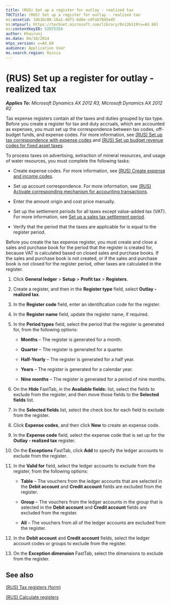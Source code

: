 ```yaml
---
title: (RUS) Set up a register for outlay - realized tax
TOCTitle: (RUS) Set up a register for outlay - realized tax
ms:assetid: 1db16c80-18a1-4d71-bd6e-c0fab7845ed5
ms:mtpsurl: https://technet.microsoft.com/library/Dn126119(v=AX.60)
ms:contentKeyID: 52075354
author: Khairunj
ms.date: 04/18/2014
mtps_version: v=AX.60
audience: Application User
ms.search.region: Russia
---
```


# (RUS) Set up a register for outlay - realized tax 


_**Applies To:** Microsoft Dynamics AX 2012 R3, Microsoft Dynamics AX 2012 R2_

Tax expense registers contain all the taxes and duties grouped by tax type. Before you create a register for tax and duty accruals, which are accounted as expenses, you must set up the correspondence between tax codes, off-budget funds, and expense codes. For more information, see [(RUS) Set up tax correspondence with expense codes](rus-set-up-tax-correspondence-with-expense-codes.md) and [(RUS) Set up budget revenue codes for fixed asset taxes](rus-set-up-budget-revenue-codes-for-fixed-asset-taxes.md).

To process taxes on advertising, extraction of mineral resources, and usage of water resources, you must complete the following tasks:

  - Create expense codes. For more information, see [(RUS) Create expense and income codes](rus-create-expense-and-income-codes.md).

  - Set up account correspondence. For more information, see [(RUS) Activate corresponding mechanism for accounting transactions](rus-activate-corresponding-mechanism-for-accounting-transactions.md).

  - Enter the amount origin and cost price manually.

  - Set up the settlement periods for all taxes except value-added tax (VAT). For more information, see [Set up a sales tax settlement period](set-up-a-sales-tax-settlement-period.md).

  - Verify that the period that the taxes are applicable for is equal to the register period.

Before you create the tax expense register, you must create and close a sales and purchase book for the period that the register is created for, because VAT is calculated based on closed sales and purchase books. If the sales and purchase book is not created, or if the sales and purchase book is not closed for the register period, other taxes are calculated in the register.

1.  Click **General ledger** \> **Setup** \> **Profit tax** \> **Registers**.

2.  Create a register, and then in the **Register type** field, select **Outlay - realized tax**.

3.  In the **Register code** field, enter an identification code for the register.

4.  In the **Register name** field, update the register name, if required.

5.  In the **Period types** field, select the period that the register is generated for, from the following options:
    
      - **Months** – The register is generated for a month.
    
      - **Quarter** – The register is generated for a quarter.
    
      - **Half-Yearly** – The register is generated for a half year.
    
      - **Years** – The register is generated for a calendar year.
    
      - **Nine months** – The register is generated for a period of nine months.

6.  On the **Hide** FastTab, in the **Available fields:** list, select the fields to exclude from the register, and then move those fields to the **Selected fields** list.

7.  In the **Selected fields** list, select the check box for each field to exclude from the register.

8.  Click **Expense codes**, and then click **New** to create an expense code.

9.  In the **Expense code** field, select the expense code that is set up for the **Outlay - realized tax** register.

10. On the **Exceptions** FastTab, click **Add** to specify the ledger accounts to exclude from the register.

11. In the **Valid for** field, select the ledger accounts to exclude from the register, from the following options:
    
      - **Table** – The vouchers from the ledger accounts that are selected in the **Debit account** and **Credit account** fields are excluded from the register.
    
      - **Group** – The vouchers from the ledger accounts in the group that is selected in the **Debit account** and **Credit account** fields are excluded from the register.
    
      - **All** – The vouchers from all of the ledger accounts are excluded from the register.

12. In the **Debit account** and **Credit account** fields, select the ledger account codes or groups to exclude from the register.

13. On the **Exception dimension** FastTab, select the dimensions to exclude from the register.

## See also

[(RUS) Tax registers (form)](https://technet.microsoft.com/library/jj853195\(v=ax.60\))

[(RUS) Calculate registers](rus-calculate-registers.md)

  


